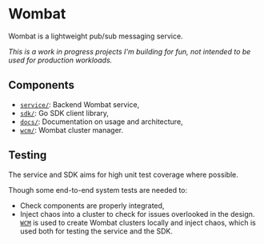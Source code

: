 # Wombat
Wombat is a lightweight pub/sub messaging service.

*This is a work in progress projects I'm building for fun, not intended to be used for production workloads.*

## Components
* [`service/`](./service): Backend Wombat service,
* [`sdk/`](./sdk): Go SDK client library,
* [`docs/`](./docs): Documentation on usage and architecture,
* [`wcm/`](./wcm): Wombat cluster manager.

## Testing
The service and SDK aims for high unit test coverage where possible.

Though some end-to-end system tests are needed to:
* Check components are properly integrated,
* Inject chaos into a cluster to check for issues overlooked in the design.
[`WCM`](./wcm) is used to create Wombat clusters locally and inject chaos, which
is used both for testing the service and the SDK.

